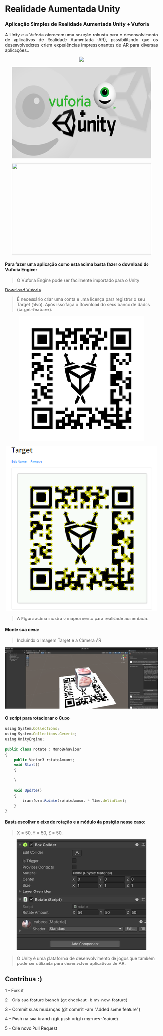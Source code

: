 # Realidade Aumentada Unity

### Aplicação Simples de Realidade Aumentada Unity + Vuforia

<p  align="justify"> A Unity e a Vuforia oferecem uma solução robusta para o desenvolvimento de aplicativos de Realidade Aumentada (AR), possibilitando que os desenvolvedores criem experiências impressionantes de AR para diversas aplicações..
</p>

<p  align="center">
<img src="https://www.einstein.br/ensino/Style%20Library/PortalEnsino/images/carregando.gif">             
<br>


<p align="center">
<img src="imagens/vuforia-unity.png" width="460" height="300">
</p>

<!--GIF-->
<p align="center">
<img src="imagens/Gif_1.gif" width="460" height="300">
</p>

#### Para fazer uma aplicação como esta acima basta fazer o download do Vuforia Engine:

>  O Vuforia Engine pode ser facilmente importado para o Unity

[Download Vuforia](https://developer.vuforia.com/user/login?url=/downloads/sdk%3F_%3D1678117884)


>  É necessário criar uma conta e uma licença para registrar o seu Target (alvo).
> Após isso faça o Download do seus banco de dados (target+features).

<!--Target-->
<p align="center">
<img src="imagens/Target.png">
</p>


<!--Target-->
<p align="center">
<img src="imagens/targetmod.png">
</p>

> A Figura acima mostra o mapeamento para realidade aumentada.

#### Monte sua cena:

> Incluindo o Imagem Target e a Câmera AR

<!--Unity-1-->
<p align="center">
<img src="imagens/unity-1.png">
</p>

#### O script para rotacionar o Cubo

```javascript
using System.Collections;
using System.Collections.Generic;
using UnityEngine;

public class rotate : MonoBehaviour
{
    public Vector3 rotateAmount;
    void Start()
    {
        
    }

    void Update()
    {
        transform.Rotate(rotateAmount * Time.deltaTime);
    }
}
```

#### Basta escolher o eixo de rotação e a módulo da posição nesse caso:
> X = 50, Y = 50, Z = 50.

<!--Detalhes-1-->
<p align="center">
<img src="imagens/Detalhes.png">
</p>

> O Unity é uma plataforma de desenvolvimento de jogos que também pode ser utilizada para desenvolver aplicativos de AR.

## Contribua :)

1 - Fork it

2 - Cria sua feature branch (git checkout -b my-new-feature)

3 - Commit suas mudanças (git commit -am "Added some feature")

4 - Push na sua branch (git push origin my-new-feature)

5 - Crie novo Pull Request

